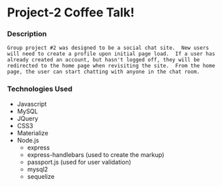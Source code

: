 # Project-2 Coffee Talk!
### Description
    Group project #2 was designed to be a social chat site.  New users will need to create a profile upon initial page load.  If a user has already created an account, but hasn't logged off, they will be redirected to the home page when revisiting the site.  From the home page, the user can start chatting with anyone in the chat room.

### Technologies Used
* Javascript
* MySQL
* JQuery
* CSS3
* Materialize
* Node.js
    * express
    * express-handlebars (used to create the markup)
    * passport.js (used for user validation)
    * mysql2
    * sequelize
